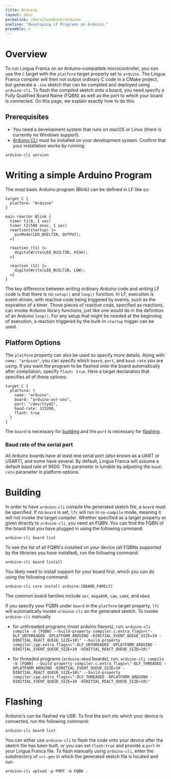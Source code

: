 ```yaml
---
title: Arduino
layout: docs
permalink: /docs/handbook/arduino
oneline: "Developing LF Programs on Arduino."
preamble: >
---
```


# Overview

To run Lingua Franca on an Arduino-compatible microcontroller, you can use the
`C` target with the `platform` target property set to `arduino`. The Lingua
Franca compiler will then not output ordinary C code in a CMake project, but
generate a `.ino` sketch that can be compiled and deployed using `arduino-cli`.
To flash the compiled sketch onto a board, you need specify a Fully Qualified
Board Name (FQBN) as well as the port to which your board is connected. On this
page, we explain exactly how to do this.

## Prerequisites

- You need a development system that runs on macOS or Linux (there is currently no Windows support).
- [Arduino CLI](https://arduino.github.io/arduino-cli/) must be installed on your development system. Confirm that your installation works by running:

```
arduino-cli version
```

# Writing a simple Arduino Program

The most basic Arduino program (Blink) can be defined in LF like so:

```lf
target C {
  platform: "Arduino"
}

main reactor Blink {
  timer t1(0, 1 sec)
  timer t2(500 msec, 1 sec)
  reaction(startup) {=
    pinMode(LED_BUILTIN, OUTPUT);
  =}

  reaction (t1) {=
    digitalWrite(LED_BUILTIN, HIGH);
  =}

  reaction (t2) {=
    digitalWrite(LED_BUILTIN, LOW);
  =}
}
```

The key difference between writing ordinary Arduino code and writing LF code is
that there is no `setup()` and `loop()` function. In LF, execution is
event-driven, with reactive code being triggered by events, such as the
expiration of a timer. Those pieces of reactive code, specified as reactions,
can invoke Arduino library functions, just like one would do in the definition
of an Arduino `loop()`. For any setup that might be needed at the beginning of
execution, a reaction triggered by the built-in `startup` trigger can be used.

## Platform Options

The `platform` property can also be used so specify more details. Along with `name: "arduino"`,
you can specify which `board`, `port`, and `baud-rate` you are using. If you want the program
to be flashed onto the board automatically after compilation, specify `flash: true`.
Here a target declaration that specifies all of these options:

```lf
target C {
  platform: {
    name: "arduino",
    board: "arduino-avr-uno",
    port: "/dev/ttyd2",
    baud-rate: 115200,
    flash: true
  }
}
```

The `board` is necessary for [building](#building) and the `port` is necessary for [flashing](#flashing).

### Baud rate of the serial port

All Arduino boards have at least one serial port (also known as a UART or
USART), and some have several. By default, Lingua Franca will assume a default
baud rate of 9600. This parameter is tunable by adjusting the `baud-rate`
parameter in platform options.

# Building

In order to have `arduino-cli` compile the generated sketch file, a `board` must
be specified. If no `board` is set, `lfc` will run in `no-compile` mode, meaning
it will not invoke the target compiler. Whether specified as a target property
or given directly to `arduino-cli`, you need an FQBN. You can find the FQBN of
the board that you have plugged in using the following command:

`arduino-cli board list`

To see the list of all FQBN's installed on your device (all FQBNs supported by the libraries you have installed), run the following command:

`arduino-cli board listall`

You likely need to install support for your board first, which you can do using the following command:

`arduino-cli core install arduino:[BOARD_FAMILY]`

The common board families include `avr`, `megaAVR`, `sam`, `samd`, and `mbed`.

If you specify your FQBN under `board` in the `platform` target property, `lfc` will automatically invoke `arduino-cli` on the generated sketch. To invoke `arduino-cli` manually

- for unthreaded programs (most arduino flavors), run:
  `arduino-cli compile -b [FQBN] --build-property compiler.c.extra_flags=\"-DLF_UNTHREADED -DPLATFORM_ARDUINO -DINITIAL_EVENT_QUEUE_SIZE=10 -DINITIAL_REACT_QUEUE_SIZE=10\" --build-property compiler.cpp.extra_flags=\"-DLF_UNTHREADED -DPLATFORM_ARDUINO -DINITIAL_EVENT_QUEUE_SIZE=10 -DINITIAL_REACT_QUEUE_SIZE=10\"`

- for threaded programs (`arduino:mbed` boards), run:
  `arduino-cli compile -b [FQBN] --build-property compiler.c.extra_flags=\"-DLF_THREADED -DPLATFORM_ARDUINO -DINITIAL_EVENT_QUEUE_SIZE=10 -DINITIAL_REACT_QUEUE_SIZE=10\" --build-property compiler.cpp.extra_flags=\"-DLF_THREADED -DPLATFORM_ARDUINO -DINITIAL_EVENT_QUEUE_SIZE=10 -DINITIAL_REACT_QUEUE_SIZE=10\"`

# Flashing

Arduino's can be flashed via USB. To find the port oto which your device is connected, run the following command:

`arduino-cli board list`

You can either use `arduino-cli` to flash the code onto your device after the sketch file has been built, or you can set `flash:true` and provide a `port` in your Lingua Franca file. To flash manually using `arduino-cli`, enter the subdirectory of `src-gen` in which the generated sketch file is located and run:

`arduino-cli upload -p PORT -b FQBN .`
